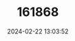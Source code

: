 ---
title: "161868"
category: "Teucrium lepicephalum"
draft: false
date: 2024-02-22 13:03:52
languages:
  Catalan; Valencian: ["Poliol amarg de la Nucia"]
  Spanish; Castilian: ["Zamarrilla de los yesos"]
---
